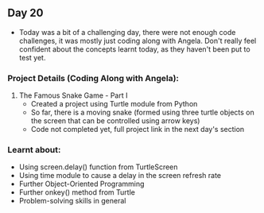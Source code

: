 ## Day 20 
* Today was a bit of a challenging day, there were not enough code challenges, it was mostly just coding along with Angela. Don't really feel confident about the concepts learnt today, as they haven't been put to test yet.
### Project Details (Coding Along with Angela):
1. The Famous Snake Game - Part I
   * Created a project using Turtle module from Python
   * So far, there is a moving snake (formed using three turtle objects on the screen that can be controlled using arrow keys)
   * Code not completed yet, full project link in the next day's section
### Learnt about:
* Using screen.delay() function from TurtleScreen
* Using time module to cause a delay in the screen refresh rate
* Further Object-Oriented Programming
* Further onkey() method from Turtle
* Problem-solving skills in general
